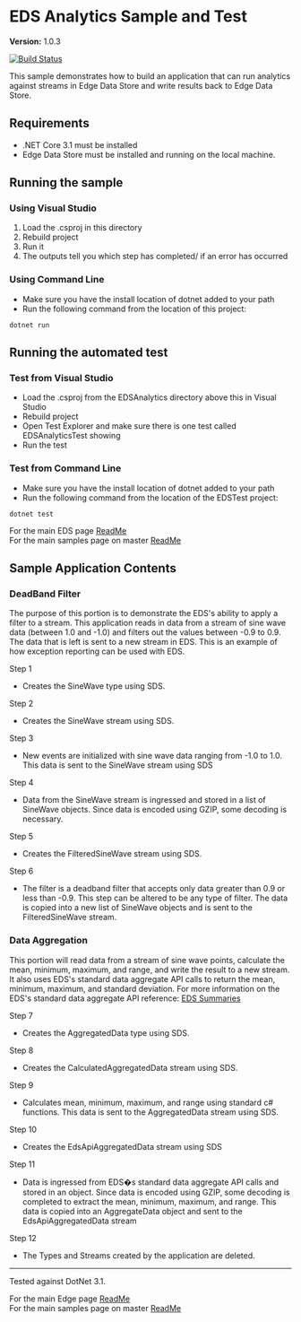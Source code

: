 # EDS Analytics Sample and Test

**Version:** 1.0.3

[![Build Status](https://dev.azure.com/osieng/engineering/_apis/build/status/product-readiness/Edge/osisoft.sample-eds-eds_analytics-dotnet?repoName=osisoft%2Fsample-eds-eds_analytics-dotnet&branchName=master)](https://dev.azure.com/osieng/engineering/_build/latest?definitionId=2642&repoName=osisoft%2Fsample-eds-eds_analytics-dotnet&branchName=master)

This sample demonstrates how to build an application that can run analytics against streams in Edge Data Store and write results back to Edge Data Store.

## Requirements

- .NET Core 3.1 must be installed
- Edge Data Store must be installed and running on the local machine.

## Running the sample

### Using Visual Studio

1. Load the .csproj in this directory
1. Rebuild project
1. Run it
1. The outputs tell you which step has completed/ if an error has occurred

### Using Command Line

- Make sure you have the install location of dotnet added to your path
- Run the following command from the location of this project:

```shell
dotnet run
```

## Running the automated test

### Test from Visual Studio

- Load the .csproj from the EDSAnalytics directory above this in Visual Studio
- Rebuild project
- Open Test Explorer and make sure there is one test called EDSAnalyticsTest showing
- Run the test

### Test from Command Line

- Make sure you have the install location of dotnet added to your path
- Run the following command from the location of the EDSTest project:

```shell
dotnet test
```

For the main EDS page [ReadMe](https://osisoft.github.io/Edge-Data-Store-Docs/V1/)  
For the main samples page on master [ReadMe](https://github.com/osisoft/OSI-Samples)

## Sample Application Contents

### DeadBand Filter

The purpose of this portion is to demonstrate the EDS's ability to apply a filter to a stream. This application reads in data from a stream of sine wave data (between 1.0 and -1.0)
and filters out the values between -0.9 to 0.9. The data that is left is sent to a new stream in EDS. This is an example of how exception reporting can be used with EDS.

Step 1

- Creates the SineWave type using SDS.

Step 2

- Creates the SineWave stream using SDS.

Step 3

- New events are initialized with sine wave data ranging from -1.0 to 1.0. This data is sent to the SineWave stream using SDS

Step 4

- Data from the SineWave stream is ingressed and stored in a list of SineWave objects. Since data is encoded using GZIP, some decoding is necessary.

Step 5

- Creates the FilteredSineWave stream using SDS.

Step 6

- The filter is a deadband filter that accepts only data greater than 0.9 or less than -0.9. This step can be altered to be any type of filter.
  The data is copied into a new list of SineWave objects and is sent to the FilteredSineWave stream.

### Data Aggregation

This portion will read data from a stream of sine wave points, calculate the mean, minimum, maximum, and range, and write the result to a new stream.
It also uses EDS's standard data aggregate API calls to return the mean, minimum, maximum, and standard deviation. For more information on the EDS's standard data aggregate API reference: [EDS Summaries](https://osisoft.github.io/Edge-Data-Store-Docs/V1/SDS/Read%20data/Reading_Data_API_1-0.html#get-summaries)

Step 7

- Creates the AggregatedData type using SDS.

Step 8

- Creates the CalculatedAggregatedData stream using SDS.

Step 9

- Calculates mean, minimum, maximum, and range using standard c# functions. This data is sent to the AggregatedData stream using SDS.

Step 10

- Creates the EdsApiAggregatedData stream using SDS

Step 11

- Data is ingressed from EDS�s standard data aggregate API calls and stored in an object. Since data is encoded using GZIP, some decoding is completed to extract the mean, minimum, maximum, and range. This data is copied into an AggregateData object and sent to the EdsApiAggregatedData stream

Step 12

- The Types and Streams created by the application are deleted.

---

Tested against DotNet 3.1.
 
For the main Edge page [ReadMe](https://github.com/osisoft/OSI-Samples-Edge)  
For the main samples page on master [ReadMe](https://github.com/osisoft/OSI-Samples)
